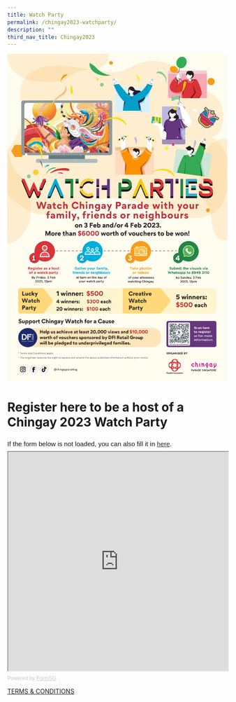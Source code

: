 ```yaml
---
title: Watch Party
permalink: /chingay2023-watchparty/
description: ""
third_nav_title: Chingay2023
---
```

![Chingay 2023 Watch Party EDM](/images/whats-on/Chingay%202023%20Watch%20Party%20EDM.jpeg)

<!--for future use - to incude once info guide is ready

For more details, check out the watch party info guide [here](/files/whats-on/chingay50-watch-party-info-kit-(as-at-14-jan-2021).pdf)!

-->

# Register here to be a host of a Chingay 2023 Watch Party 

<div style="font-family:Sans-Serif;font-size:15px;color:#000;opacity:0.9;padding-top:5px;padding-bottom:8px">If the form below is not loaded, you can also fill it in <a href="INSERT LINK HERE">here</a>.</div>


<!-- Change the width and height values to suit you best -->
<iframe id="iframe" src="https://form.gov.sg/#!/62c663741284cf0012fa1fa9" style="width:100%;height:500px"></iframe>

<div style="font-family:Sans-Serif;font-size:12px;color:#999;opacity:0.5;padding-top:5px">Powered by <a href="INSERT LINK HERE" style="color: #999">FormSG</a></div>



[TERMS & CONDITIONS](/files/whats-on/Chingay%202023%20Watch%20Party%20-%20Terms%20and%20Conditions.pdf)